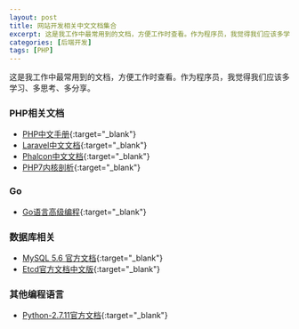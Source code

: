 ```yaml
---
layout: post
title: 网站开发相关中文文档集合
excerpt: 这是我工作中最常用到的文档，方便工作时查看。作为程序员，我觉得我们应该多学习、多思考、多分享。
categories: [后端开发]
tags: [PHP]
---
```


这是我工作中最常用到的文档，方便工作时查看。作为程序员，我觉得我们应该多学习、多思考、多分享。

### PHP相关文档

- [PHP中文手册](http://static.zhnytech.com/blog/file/doc/php/){:target="_blank"}
- [Laravel中文文档](http://static.zhnytech.com/blog/file/2014/09/laravel-doc/){:target="_blank"}
- [Phalcon中文文档](http://static.zhnytech.com/blog/file/2014/08/phalcon-doc/){:target="_blank"}
- [PHP7内核剖析](https://doc.zhnytech.com/php7-internal/){:target="_blank"}

### Go
- [Go语言高级编程](https://doc.zhnytech.com/advanced-go-programming-book/){:target="_blank"}

### 数据库相关

- [MySQL 5.6 官方文档](http://static.zhnytech.com/blog/file/doc/mysql/mysql-5.6-en/){:target="_blank"}
- [Etcd官方文档中文版](https://doc.zhnytech.com/etcd/){:target="_blank"}

### 其他编程语言

- [Python-2.7.11官方文档](http://static.zhnytech.com/blog/file/doc/python/python-2.7.11/){:target="_blank"}